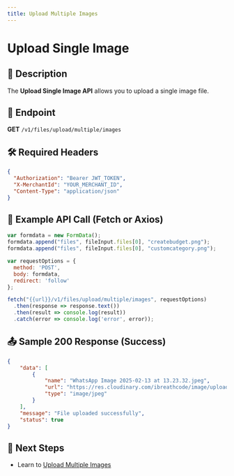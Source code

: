 ```yaml
---
title: Upload Multiple Images
---
```


# Upload Single Image

## 📌 Description
The **Upload Single Image API** allows you to upload a single image file.

## 🔗 Endpoint
**GET** `/v1/files/upload/multiple/images`


## 🛠️ Required Headers
```json
{
  "Authorization": "Bearer JWT_TOKEN",
  "X-MerchantId": "YOUR_MERCHANT_ID",
  "Content-Type": "application/json"
}
```

## 📡 Example API Call (Fetch or Axios)
```javascript
var formdata = new FormData();
formdata.append("files", fileInput.files[0], "createbudget.png");
formdata.append("files", fileInput.files[0], "customcategory.png");

var requestOptions = {
  method: 'POST',
  body: formdata,
  redirect: 'follow'
};

fetch("{{url}}/v1/files/upload/multiple/images", requestOptions)
  .then(response => response.text())
  .then(result => console.log(result))
  .catch(error => console.log('error', error));
```

## 📤 Sample 200 Response (Success)
```json
{
    "data": [
        {
            "name": "WhatsApp Image 2025-02-13 at 13.23.32.jpeg",
            "url": "https://res.cloudinary.com/ibreathcode/image/upload/v1/product/images/fvnbwmf3pk2z5wfzjipu",
            "type": "image/jpeg"
        }
    ],
    "message": "File uploaded successfully",
    "status": true
}
```

## 🔗 Next Steps
- Learn to [Upload Multiple Images](./upload-single-image.md)
